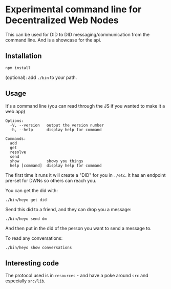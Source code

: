 # Experimental command line for Decentralized Web Nodes

This can be used for DID to DID messaging/communication from the command line. And is a showcase for the api.

## Installation

`npm install`

(optional): add `./bin` to your path.


## Usage

It's a command line (you can read through the JS if you wanted to make it a web app)

```./bin/heyo
Options:
  -V, --version   output the version number
  -h, --help      display help for command

Commands:
  add
  get
  resolve
  send
  show            shows you things
  help [command]  display help for command
```

The first time it runs it will create a "DID" for you in `./etc`. It has an endpoint pre-set for DWNs so others can reach you.

You can get the did with:

`./bin/heyo get did`

Send this did to a friend, and they can drop you a message: 

`./bin/heyo send dm`

And then put in the did of the person you want to send a message to.

To read any conversations: 

`./bin/heyo show conversations`

## Interesting code

The protocol used is in `resources` - and have a poke around `src` and especially `src/lib`.